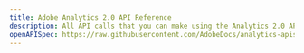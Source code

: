 ```yaml
---
title: Adobe Analytics 2.0 API Reference
description: All API calls that you can make using the Analytics 2.0 API.
openAPISpec: https://raw.githubusercontent.com/AdobeDocs/analytics-apis/main/src/swagger_2.0.json
---
```

